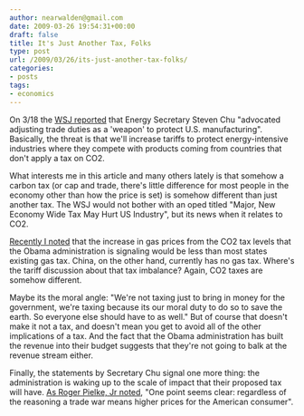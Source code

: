 ```yaml
---
author: nearwalden@gmail.com
date: 2009-03-26 19:54:31+00:00
draft: false
title: It's Just Another Tax, Folks
type: post
url: /2009/03/26/its-just-another-tax-folks/
categories:
- posts
tags:
- economics
---
```


On 3/18 the [WSJ reported](http://online.wsj.com/article/SB123733297926563315.html?mod=googlenews_wsj) that Energy Secretary Steven Chu "advocated adjusting trade duties as a 'weapon' to protect U.S. manufacturing".   Basically, the threat is that we'll increase tariffs to protect energy-intensive industries where they compete with products coming from countries that don't apply a tax on CO2.





What interests me in this article and many others lately is that somehow a carbon tax (or cap and trade, there's little difference for most people in the economy other than how the price is set) is somehow different than just another tax.  The WSJ would not bother with an oped titled "Major, New Economy Wide Tax May Hurt US Industry", but its news when it relates to CO2.





[Recently I noted](http://nearwalden.com/blog/?p=955) that the increase in gas prices from the CO2 tax levels that the Obama administration is signaling would be less than most states existing gas tax.  China, on the other hand, currently has no gas tax.  Where's the tariff discussion about that tax imbalance?  Again, CO2 taxes are somehow different.





Maybe its the moral angle:  "We're not taxing just to bring in money for the government, we're taxing because its our moral duty to do so to save the earth.  So everyone else should have to as well."  But of course that doesn't make it not a tax, and doesn't mean you get to avoid all of the other implications of a tax.  And the fact that the Obama administration has built the revenue into their budget suggests that they're not going to balk at the revenue stream either.





Finally, the statements by Secretary Chu signal one more thing:  the administration is waking up to the scale of impact that their proposed tax will have.  [As Roger Pielke, Jr noted](http://sciencepolicy.colorado.edu/prometheus/protectionism-but-what-is-it-being-protected-5072), "One point seems clear: regardless of the reasoning a trade war means higher prices for the American consumer".



